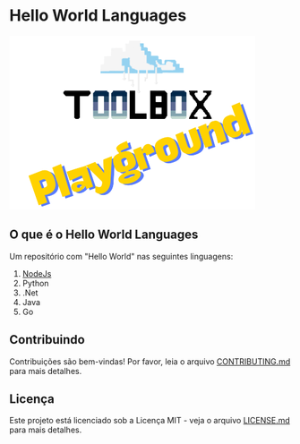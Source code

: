 # Hello World Languages
![Toolbox Playground](img/toolbox-playground.png)

## O que é o Hello World Languages

Um repositório com "Hello World" nas seguintes linguagens:

1. [NodeJs](./nodejs/README.md)
2. Python
3. .Net
4. Java
5. Go

## Contribuindo

Contribuições são bem-vindas! Por favor, leia o arquivo [CONTRIBUTING.md](CONTRIBUTING.md) para mais detalhes.

## Licença

Este projeto está licenciado sob a Licença MIT - veja o arquivo [LICENSE.md](LICENSE.md) para mais detalhes.
